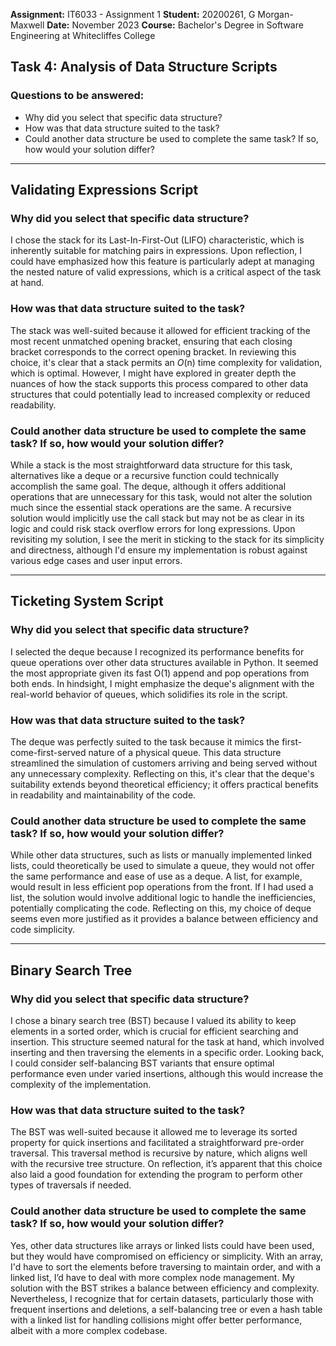**Assignment:** IT6033 - Assignment 1
**Student:** 20200261, G Morgan-Maxwell
**Date:** November 2023
**Course:** Bachelor's Degree in Software Engineering at Whitecliffes College

## Task 4: Analysis of Data Structure Scripts

### Questions to  be answered:

- 	Why did you select that specific data structure?
- 	How was that data structure suited to the task?
- 	Could another data structure be used to complete the same task? If so, how would your solution differ?

------------

## Validating Expressions Script

### Why did you select that specific data structure?

I chose the stack for its Last-In-First-Out (LIFO) characteristic, which is inherently suitable for matching pairs in expressions. Upon reflection, I could have emphasized how this feature is particularly adept at managing the nested nature of valid expressions, which is a critical aspect of the task at hand.

### How was that data structure suited to the task?

The stack was well-suited because it allowed for efficient tracking of the most recent unmatched opening bracket, ensuring that each closing bracket corresponds to the correct opening bracket. In reviewing this choice, it's clear that a stack permits an *O*(n) time complexity for validation, which is optimal. However, I might have explored in greater depth the nuances of how the stack supports this process compared to other data structures that could potentially lead to increased complexity or reduced readability.

### Could another data structure be used to complete the same task? If so, how would your solution differ?

While a stack is the most straightforward data structure for this task, alternatives like a deque or a recursive function could technically accomplish the same goal. The deque, although it offers additional operations that are unnecessary for this task, would not alter the solution much since the essential stack operations are the same. A recursive solution would implicitly use the call stack but may not be as clear in its logic and could risk stack overflow errors for long expressions. Upon revisiting my solution, I see the merit in sticking to the stack for its simplicity and directness, although I'd ensure my implementation is robust against various edge cases and user input errors.


------------

## Ticketing System Script

### Why did you select that specific data structure?

I selected the deque because I recognized its performance benefits for queue operations over other data structures available in Python. It seemed the most appropriate given its fast O(1) append and pop operations from both ends. In hindsight, I might emphasize the deque's alignment with the real-world behavior of queues, which solidifies its role in the script.

### How was that data structure suited to the task?

The deque was perfectly suited to the task because it mimics the first-come-first-served nature of a physical queue. This data structure streamlined the simulation of customers arriving and being served without any unnecessary complexity. Reflecting on this, it's clear that the deque's suitability extends beyond theoretical efficiency; it offers practical benefits in readability and maintainability of the code.

### Could another data structure be used to complete the same task? If so, how would your solution differ?

While other data structures, such as lists or manually implemented linked lists, could theoretically be used to simulate a queue, they would not offer the same performance and ease of use as a deque. A list, for example, would result in less efficient pop operations from the front. If I had used a list, the solution would involve additional logic to handle the inefficiencies, potentially complicating the code. Reflecting on this, my choice of deque seems even more justified as it provides a balance between efficiency and code simplicity.

------------

## Binary Search Tree


### Why did you select that specific data structure?

I chose a binary search tree (BST) because I valued its ability to keep elements in a sorted order, which is crucial for efficient searching and insertion. This structure seemed natural for the task at hand, which involved inserting and then traversing the elements in a specific order. Looking back, I could consider self-balancing BST variants that ensure optimal performance even under varied insertions, although this would increase the complexity of the implementation.

### How was that data structure suited to the task?

The BST was well-suited because it allowed me to leverage its sorted property for quick insertions and facilitated a straightforward pre-order traversal. This traversal method is recursive by nature, which aligns well with the recursive tree structure. On reflection, it’s apparent that this choice also laid a good foundation for extending the program to perform other types of traversals if needed.

### Could another data structure be used to complete the same task? If so, how would your solution differ?

Yes, other data structures like arrays or linked lists could have been used, but they would have compromised on efficiency or simplicity. With an array, I'd have to sort the elements before traversing to maintain order, and with a linked list, I’d have to deal with more complex node management. My solution with the BST strikes a balance between efficiency and complexity. Nevertheless, I recognize that for certain datasets, particularly those with frequent insertions and deletions, a self-balancing tree or even a hash table with a linked list for handling collisions might offer better performance, albeit with a more complex codebase.
